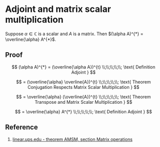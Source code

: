 # Adjoint and matrix scalar multiplication

Suppose $\alpha \in \mathbb{C}$ is a scalar and $A$ is a matrix. Then $(\alpha A)^{*} = \overline{\alpha} A^{*}$.

## Proof

$$
(\alpha A)^{*} = (\overline{\alpha A})^{t}
\\;\\;\\;\\;\\;
\text{ Definition Adjoint }
$$

$$
= (\overline{\alpha} \overline{A})^{t}
\\;\\;\\;\\;\\;
\text{ Theorem Conjugation Respects Matrix Scalar Multiplication }
$$

$$
= \overline{\alpha} (\overline{A})^{t}
\\;\\;\\;\\;\\;
\text{ Theorem Transpose and Matrix Scalar Multiplication }
$$

$$
= \overline{\alpha} A^{*}
\\;\\;\\;\\;\\;
\text{ Definition Adjoint }
$$

## Reference

1. [linear.ups.edu - theorem AMSM, section Matrix operations](http://linear.ups.edu/html/section-MO.html)